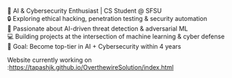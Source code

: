 🤖 AI & Cybersecurity Enthusiast | CS Student @ SFSU  
🔒 Exploring ethical hacking, penetration testing & security automation  
🧠 Passionate about AI-driven threat detection & adversarial ML  
💻 Building projects at the intersection of machine learning & cyber defense  
🚀 Goal: Become top-tier in AI + Cybersecurity within 4 years


Website currently working on :https://tapashjk.github.io/OverthewireSolution/index.html

